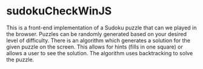 # sudokuCheckWinJS

This is a front-end implementation of a Sudoku puzzle that can we played in the browser.
Puzzles can be randomly generated based on your desired level of difficulty.
There is an algorithm which generates a solution for the given puzzle on the screen. This allows for hints (fills in one square) or allows a user to see the solution.
The algorithm uses backtracking to solve the puzzle.
